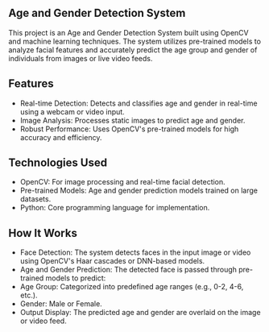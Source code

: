 ## Age and Gender Detection System
This project is an Age and Gender Detection System built using OpenCV and machine learning techniques. The system utilizes pre-trained models to analyze facial features and accurately predict the age group and gender of individuals from images or live video feeds.

## Features
- Real-time Detection: Detects and classifies age and gender in real-time using a webcam or video input.
- Image Analysis: Processes static images to predict age and gender.
- Robust Performance: Uses OpenCV's pre-trained models for high accuracy and efficiency.
## Technologies Used
- OpenCV: For image processing and real-time facial detection.
- Pre-trained Models: Age and gender prediction models trained on large datasets.
- Python: Core programming language for implementation.
## How It Works
- Face Detection: The system detects faces in the input image or video using OpenCV's Haar cascades or DNN-based models.
- Age and Gender Prediction: The detected face is passed through pre-trained models to predict:
- Age Group: Categorized into predefined age ranges (e.g., 0-2, 4-6, etc.).
- Gender: Male or Female.
- Output Display: The predicted age and gender are overlaid on the image or video feed.
